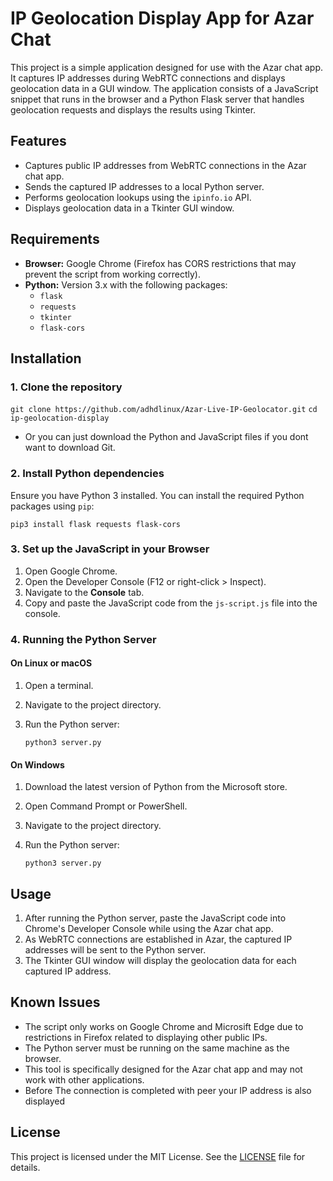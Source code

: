 # IP Geolocation Display App for Azar Chat

This project is a simple application designed for use with the Azar chat app. It captures IP addresses during WebRTC connections and displays geolocation data in a GUI window. The application consists of a JavaScript snippet that runs in the browser and a Python Flask server that handles geolocation requests and displays the results using Tkinter.

## Features

- Captures public IP addresses from WebRTC connections in the Azar chat app.
- Sends the captured IP addresses to a local Python server.
- Performs geolocation lookups using the `ipinfo.io` API.
- Displays geolocation data in a Tkinter GUI window.

## Requirements

- **Browser:** Google Chrome (Firefox has CORS restrictions that may prevent the script from working correctly).
- **Python:** Version 3.x with the following packages:
  - `flask`
  - `requests`
  - `tkinter`
  - `flask-cors`

## Installation

### 1. Clone the repository

``git clone https://github.com/adhdlinux/Azar-Live-IP-Geolocator.git``
``cd ip-geolocation-display``
- Or you can just download the Python and JavaScript files if you dont want to download Git.

### 2. Install Python dependencies

Ensure you have Python 3 installed. You can install the required Python packages using `pip`:

``pip3 install flask requests flask-cors``

### 3. Set up the JavaScript in your Browser

1. Open Google Chrome.
2. Open the Developer Console (F12 or right-click > Inspect).
3. Navigate to the **Console** tab.
4. Copy and paste the JavaScript code from the `js-script.js` file into the console.

### 4. Running the Python Server

#### On Linux or macOS

1. Open a terminal.
2. Navigate to the project directory.
3. Run the Python server:

   ``python3 server.py``

#### On Windows
1. Download the latest version of Python from the Microsoft store. 
2. Open Command Prompt or PowerShell.
3. Navigate to the project directory.
4. Run the Python server:

   ``python3 server.py``

## Usage

1. After running the Python server, paste the JavaScript code into Chrome's Developer Console while using the Azar chat app.
2. As WebRTC connections are established in Azar, the captured IP addresses will be sent to the Python server.
3. The Tkinter GUI window will display the geolocation data for each captured IP address.

## Known Issues

- The script only works on Google Chrome and Microsift Edge due to restrictions in Firefox related to displaying other public IPs.
- The Python server must be running on the same machine as the browser.
- This tool is specifically designed for the Azar chat app and may not work with other applications.
- Before The connection is completed with peer your IP address is also displayed

## License

This project is licensed under the MIT License. See the [LICENSE](LICENSE) file for details.
